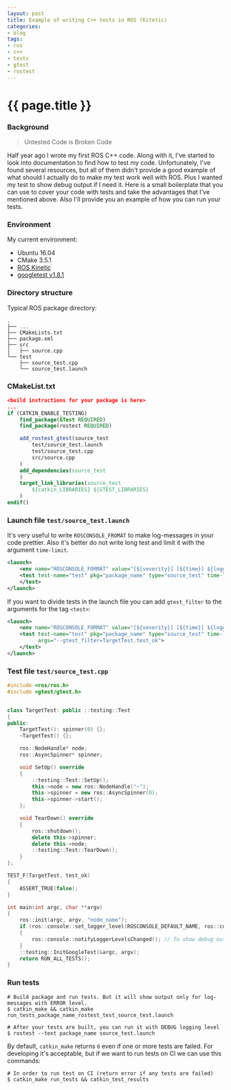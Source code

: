 ```yaml
---
layout: post
title: Example of writing C++ tests in ROS (Kitetic)
categories:
- blog
tags:
- ros
- c++
- tests
- gtest
- rostest
---
```


# {{ page.title }}

### Background

> Untested Code is Broken Code

Half year ago I wrote my first ROS C++ code. Along with it, I've started to look into documentation to find how to test my code. Unfortunately, I've found several resources, but all of them didn't provide a good example of what should I actually do to make my test work well with ROS. Plus I wanted my test to show debug output if I need it.
Here is a small boilerplate that you can use to cover your code with tests and take the advantages that I've mentioned above. Also I'll provide you an example of how you can run your tests.

### Environment

My current environment:
* Ubuntu 16.04
* CMake 3.5.1
* [ROS Kinetic](https://wiki.ros.org/kinetic/Installation/Ubuntu)
* [googletest v1.8.1](https://github.com/google/googletest/releases/tag/release-1.8.1)

### Directory structure

Typical ROS package directory:
```
.
├── ...
├── CMakeLists.txt
├── package.xml
├── src
│   ├── source.cpp
└── test
    ├── source_test.cpp
    └── source_test.launch
```

### CMakeList.txt

```cmake
<build instructions for your package is here>
...
if (CATKIN_ENABLE_TESTING)
    find_package(GTest REQUIRED)
    find_package(rostest REQUIRED)

    add_rostest_gtest(source_test
        test/source_test.launch
        test/source_test.cpp
        src/source.cpp
    )
    add_dependencies(source_test
    )
    target_link_libraries(source_test
        ${catkin_LIBRARIES} ${GTEST_LIBRARIES}
    )
endif()
```
### Launch file `test/source_test.launch`

It's very useful to write `ROSCONSOLE_FROMAT` to make log-messages in your code prettier. Also it's better do not write long test and limit it with the argument `time-limit`.

```xml
<launch>
    <env name="ROSCONSOLE_FORMAT" value="[${severity}] [${time}] ${logger}: ${message}"/>
    <test test-name="test" pkg="package_name" type="source_test" time-limit="10.0">
    </test>
</launch>
```
If you want to divide tests in the launch file you can add `gtest_filter` to the arguments for the tag `<test>`:
```xml
<launch>
    <env name="ROSCONSOLE_FORMAT" value="[${severity}] [${time}] ${logger}: ${message}"/>
    <test test-name="test" pkg="package_name" type="source_test" time-limit="10.0"
          args="--gtest_filter=TargetTest.test_ok">
    </test>
</launch>
```


### Test file `test/source_test.cpp`

```cpp
#include <ros/ros.h>
#include <gtest/gtest.h>


class TargetTest: public ::testing::Test
{
public:
    TargetTest(): spinner(0) {};
    ~TargetTest() {};

    ros::NodeHandle* node;
    ros::AsyncSpinner* spinner;

    void SetUp() override
    {
        ::testing::Test::SetUp();
        this->node = new ros::NodeHandle("~");
        this->spinner = new ros::AsyncSpinner(0);
        this->spinner->start();
    };

    void TearDown() override
    {
        ros::shutdown();
        delete this->spinner;
        delete this->node;
        ::testing::Test::TearDown();
    }
};

TEST_F(TargetTest, test_ok)
{
    ASSERT_TRUE(false);
}

int main(int argc, char **argv)
{
    ros::init(argc, argv, "node_name");
    if (ros::console::set_logger_level(ROSCONSOLE_DEFAULT_NAME, ros::console::levels::Debug))
    {
        ros::console::notifyLoggerLevelsChanged(); // To show debug output in the tests
    }
    ::testing::InitGoogleTest(&argc, argv);
    return RUN_ALL_TESTS();
}

```
### Run tests

```shell
# Build package and run tests. But it will show output only for log-messages with ERROR level.
$ catkin_make && catkin_make run_tests_package_name_rostest_test_source_test.launch
    
# After your tests are built, you can run it with DEBUG logging level
$ rostest --text package_name source_test.launch
```

By default, `catkin_make` returns `0` even if one or more tests are failed. For developing it's acceptable, but if we want to run tests on CI we can use this commands:
```shell
# In order to run test on CI (return error if any tests are failed)
$ catkin_make run_tests && catkin_test_results
```
